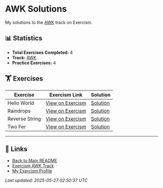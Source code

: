 # AWK Solutions

My solutions to the [AWK](https://exercism.org/tracks/awk) track on Exercism.

## 📊 Statistics

- **Total Exercises Completed:** 4
- **Track:** [AWK](https://exercism.org/tracks/awk)
- **Practice Exercises:** 4

## 🏋️ Exercises

| Exercise | Exercism Link | Solution |
|----------|---------------|----------|
| Hello World | [View on Exercism](https://exercism.org/tracks/awk/exercises/hello-world) | [Solution](hello-world/README.md) |
| Raindrops | [View on Exercism](https://exercism.org/tracks/awk/exercises/raindrops) | [Solution](raindrops/README.md) |
| Reverse String | [View on Exercism](https://exercism.org/tracks/awk/exercises/reverse-string) | [Solution](reverse-string/README.md) |
| Two Fer | [View on Exercism](https://exercism.org/tracks/awk/exercises/two-fer) | [Solution](two-fer/README.md) |

---

## 🔗 Links

- [Back to Main README](../README.md)
- [Exercism AWK Track](https://exercism.org/tracks/awk)
- [My Exercism Profile](https://exercism.org/profiles/princemuel)

*Last updated: 2025-05-27 02:50:37 UTC*
